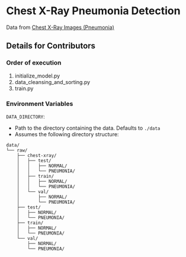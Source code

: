 # Chest X-Ray Pneumonia Detection

Data from [Chest X-Ray Images (Pneumonia)](https://www.kaggle.com/datasets/paultimothymooney/chest-xray-pneumonia)

## Details for Contributors

### Order of execution

1) initialize_model.py
2) data_cleansing_and_sorting.py
3) train.py

### Environment Variables

`DATA_DIRECTORY`:   
- Path to the directory containing the data. Defaults to `./data`
- Assumes the following directory structure:

```
data/
└── raw/
    ├── chest-xray/
    │   ├── test/
    │   │   ├── NORMAL/
    │   │   └── PNEUMONIA/
    │   ├── train/
    │   │   ├── NORMAL/
    │   │   └── PNEUMONIA/
    │   └── val/
    │       ├── NORMAL/
    │       └── PNEUMONIA/
    ├── test/
    │   ├── NORMAL/
    │   └── PNEUMONIA/
    ├── train/
    │   ├── NORMAL/
    │   └── PNEUMONIA/
    └── val/
        ├── NORMAL/
        └── PNEUMONIA/
```
